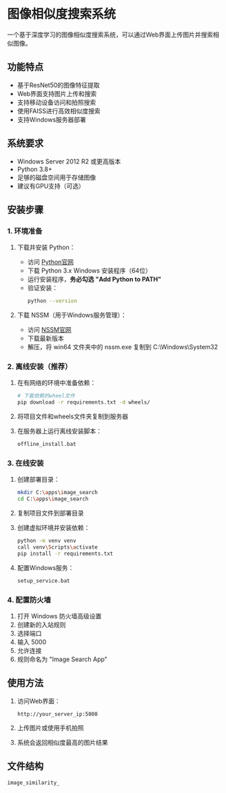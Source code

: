 # 图像相似度搜索系统

一个基于深度学习的图像相似度搜索系统，可以通过Web界面上传图片并搜索相似图像。

## 功能特点

- 基于ResNet50的图像特征提取
- Web界面支持图片上传和搜索
- 支持移动设备访问和拍照搜索
- 使用FAISS进行高效相似度搜索
- 支持Windows服务器部署

## 系统要求

- Windows Server 2012 R2 或更高版本
- Python 3.8+
- 足够的磁盘空间用于存储图像
- 建议有GPU支持（可选）

## 安装步骤

### 1. 环境准备

1. 下载并安装 Python：
   - 访问 [Python官网](https://www.python.org/downloads/windows/)
   - 下载 Python 3.x Windows 安装程序（64位）
   - 运行安装程序，**务必勾选 "Add Python to PATH"**
   - 验证安装：
     ```bash
     python --version
     ```

2. 下载 NSSM（用于Windows服务管理）：
   - 访问 [NSSM官网](https://nssm.cc/download)
   - 下载最新版本
   - 解压，将 win64 文件夹中的 nssm.exe 复制到 C:\Windows\System32

### 2. 离线安装（推荐）

1. 在有网络的环境中准备依赖：
   ```bash
   # 下载依赖的wheel文件
   pip download -r requirements.txt -d wheels/
   ```

2. 将项目文件和wheels文件夹复制到服务器

3. 在服务器上运行离线安装脚本：
   ```bash
   offline_install.bat
   ```

### 3. 在线安装

1. 创建部署目录：
   ```bash
   mkdir C:\apps\image_search
   cd C:\apps\image_search
   ```

2. 复制项目文件到部署目录

3. 创建虚拟环境并安装依赖：
   ```bash
   python -m venv venv
   call venv\Scripts\activate
   pip install -r requirements.txt
   ```

4. 配置Windows服务：
   ```bash
   setup_service.bat
   ```

### 4. 配置防火墙

1. 打开 Windows 防火墙高级设置
2. 创建新的入站规则
3. 选择端口
4. 输入 5000
5. 允许连接
6. 规则命名为 "Image Search App"

## 使用方法

1. 访问Web界面：
   ```
   http://your_server_ip:5000
   ```

2. 上传图片或使用手机拍照
3. 系统会返回相似度最高的图片结果

## 文件结构

```
image_similarity_